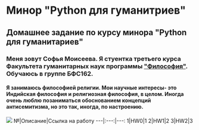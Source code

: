 # Минор "Python для гуманитриев"
## Домашнее задание по курсу минора "Python для гуманитариев"
### Меня зовут Софья Моисеева. Я стуентка третьего курса Факультета гуманитарных наук программы ["Философия"](https://www.hse.ru/ba/phil/ "жми"). Обучаюсь в группе БФС162. 
#### Я занимаюсь философией религии. Мои научные интересы- это Индийская философия и религиозная философия, в целом. Иногда очень люблю позаниматься обоснованием концепций антисемитизма, но это так, иногда, по настроению.
![](https://cs5.pikabu.ru/images/big_size_comm/2015-08_6/1440690963117051030.jpg)
№|Описание|Ссылка на работу
---|:---:|---:
1|HW0|1
2|HW1|2
3|HW2|3
